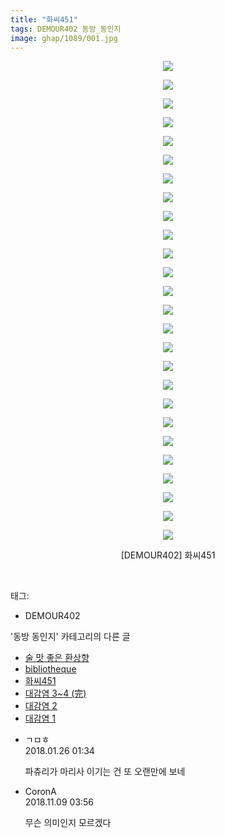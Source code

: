 ```yaml
---
title: "화씨451"
tags: DEMOUR402 동방_동인지
image: ghap/1089/001.jpg
---
```

<div class="article">
<p style="text-align: center; clear: none; float: none;"><img src="{{ site.nasurl }}/ghap/1089/001.jpg"/></p>
<p style="text-align: center; clear: none; float: none;"><img src="{{ site.nasurl }}/ghap/1089/002.jpg"/></p>
<p style="text-align: center; clear: none; float: none;"><img src="{{ site.nasurl }}/ghap/1089/003.jpg"/></p>
<p style="text-align: center; clear: none; float: none;"><img src="{{ site.nasurl }}/ghap/1089/004.jpg"/></p>
<p style="text-align: center; clear: none; float: none;"><img src="{{ site.nasurl }}/ghap/1089/005.jpg"/></p>
<p style="text-align: center; clear: none; float: none;"><img src="{{ site.nasurl }}/ghap/1089/006.jpg"/></p>
<p style="text-align: center; clear: none; float: none;"><img src="{{ site.nasurl }}/ghap/1089/007.jpg"/></p>
<p style="text-align: center; clear: none; float: none;"><img src="{{ site.nasurl }}/ghap/1089/008.jpg"/></p>
<p style="text-align: center; clear: none; float: none;"><img src="{{ site.nasurl }}/ghap/1089/009.jpg"/></p>
<p style="text-align: center; clear: none; float: none;"><img src="{{ site.nasurl }}/ghap/1089/010.jpg"/></p>
<p style="text-align: center; clear: none; float: none;"><img src="{{ site.nasurl }}/ghap/1089/011.jpg"/></p>
<p style="text-align: center; clear: none; float: none;"><img src="{{ site.nasurl }}/ghap/1089/012.jpg"/></p>
<p style="text-align: center; clear: none; float: none;"><img src="{{ site.nasurl }}/ghap/1089/013.jpg"/></p>
<p style="text-align: center; clear: none; float: none;"><img src="{{ site.nasurl }}/ghap/1089/014.jpg"/></p>
<p style="text-align: center; clear: none; float: none;"><img src="{{ site.nasurl }}/ghap/1089/015.jpg"/></p>
<p style="text-align: center; clear: none; float: none;"><img src="{{ site.nasurl }}/ghap/1089/016.jpg"/></p>
<p style="text-align: center; clear: none; float: none;"><img src="{{ site.nasurl }}/ghap/1089/017.jpg"/></p>
<p style="text-align: center; clear: none; float: none;"><img src="{{ site.nasurl }}/ghap/1089/018.jpg"/></p>
<p style="text-align: center; clear: none; float: none;"><img src="{{ site.nasurl }}/ghap/1089/019.jpg"/></p>
<p style="text-align: center; clear: none; float: none;"><img src="{{ site.nasurl }}/ghap/1089/020.jpg"/></p>
<p style="text-align: center; clear: none; float: none;"><img src="{{ site.nasurl }}/ghap/1089/021.jpg"/></p>
<p style="text-align: center; clear: none; float: none;"><img src="{{ site.nasurl }}/ghap/1089/022.jpg"/></p>
<p style="text-align: center; clear: none; float: none;"><img src="{{ site.nasurl }}/ghap/1089/023.jpg"/></p>
<p style="text-align: center; clear: none; float: none;"><img src="{{ site.nasurl }}/ghap/1089/024.jpg"/></p>
<p style="text-align: center; clear: none; float: none;"><img src="{{ site.nasurl }}/ghap/1089/025.jpg"/></p>
<p style="text-align: center; clear: none; float: none;"><img src="{{ site.nasurl }}/ghap/1089/026.jpg"/></p>
<p style="text-align: center; clear: none; float: none;">[DEMOUR402] 화씨451</p>
<p><br/></p>
</div><div class="tagTrail">
<p>태그: </p>
<ul>
<li>DEMOUR402</li>
</ul>
</div><div class="another">
<p>'동방 동인지' 카테고리의 다른 글</p>
<ul>
<li><a href="/2016-07-25-ghap_1091">술 맛 좋은 환상향</a></li>
<li><a href="/2016-07-25-ghap_1090">bibliotheque</a></li>
<li><a href="/2016-07-25-ghap_1089">화씨451</a></li>
<li><a href="/2016-07-25-ghap_1088">대감염 3~4 (完)</a></li>
<li><a href="/2016-07-25-ghap_1087">대감염 2</a></li>
<li><a href="/2016-07-25-ghap_1086">대감염 1</a></li>
</ul>
</div><div class="cb_module cb_fluid">
<div class="cb_wrt cb_profile">
<div class="comment">
<ul>
<li class="cb_thumb_off" id="comment15183144">
<div class="cb_comment_area">
<div class="cb_info_area">
<div class="cb_section">
<span class="cb_nick_name">ㄱㅁㅎ</span>
</div>
<div class="cb_section">
<span class="cb_date">2018.01.26 01:34 </span>
</div>
</div>
<div class="cb_dsc_comment">
<p class="cb_dsc">
											파츄리가 마리사 이기는 건 또 오랜만에 보네
										</p>
</div>
</div></li>
<li class="cb_thumb_off" id="comment15370217">
<div class="cb_comment_area">
<div class="cb_info_area">
<div class="cb_section">
<span class="cb_nick_name">CoronA</span>
</div>
<div class="cb_section">
<span class="cb_date">2018.11.09 03:56 </span>
</div>
</div>
<div class="cb_dsc_comment">
<p class="cb_dsc">
											무슨 의미인지 모르겠다
										</p>
</div>
</div></li>
</ul>
</div>
</div><!-- commentList close -->
</div>